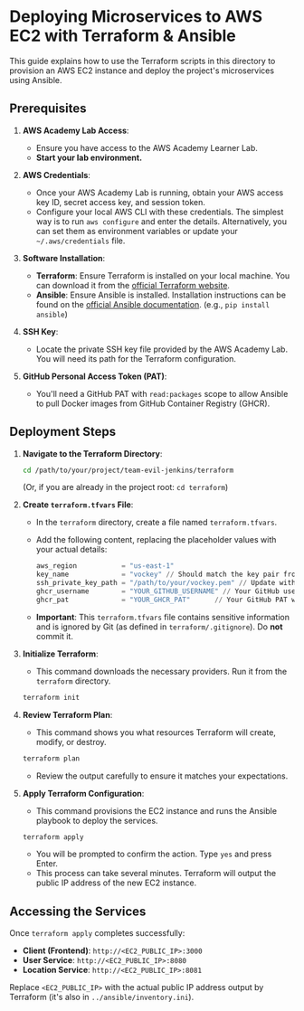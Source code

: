 # Deploying Microservices to AWS EC2 with Terraform & Ansible

This guide explains how to use the Terraform scripts in this directory to provision an AWS EC2 instance and deploy the project's microservices using Ansible.

## Prerequisites

1.  **AWS Academy Lab Access**:
    *   Ensure you have access to the AWS Academy Learner Lab.
    *   **Start your lab environment.** 

2.  **AWS Credentials**:
    *   Once your AWS Academy Lab is running, obtain your AWS access key ID, secret access key, and session token.
    *   Configure your local AWS CLI with these credentials. The simplest way is to run `aws configure` and enter the details. Alternatively, you can set them as environment variables or update your `~/.aws/credentials` file.

3.  **Software Installation**:
    *   **Terraform**: Ensure Terraform is installed on your local machine. You can download it from the [official Terraform website](https://www.terraform.io/downloads.html).
    *   **Ansible**: Ensure Ansible is installed. Installation instructions can be found on the [official Ansible documentation](https://docs.ansible.com/ansible/latest/installation_guide/intro_installation.html). (e.g., `pip install ansible`)

4.  **SSH Key**:
    *   Locate the private SSH key file provided by the AWS Academy Lab. You will need its path for the Terraform configuration.

5.  **GitHub Personal Access Token (PAT)**:
    *   You'll need a GitHub PAT with `read:packages` scope to allow Ansible to pull Docker images from GitHub Container Registry (GHCR).

## Deployment Steps

1.  **Navigate to the Terraform Directory**:
    ```bash
    cd /path/to/your/project/team-evil-jenkins/terraform
    ```
    (Or, if you are already in the project root: `cd terraform`)

2.  **Create `terraform.tfvars` File**:
    *   In the `terraform` directory, create a file named `terraform.tfvars`.
    *   Add the following content, replacing the placeholder values with your actual details:

        ```tfvars
        aws_region           = "us-east-1"
        key_name             = "vockey" // Should match the key pair from AWS Academy Lab
        ssh_private_key_path = "/path/to/your/vockey.pem" // Update with the actual path to your .pem file
        ghcr_username        = "YOUR_GITHUB_USERNAME" // Your GitHub username
        ghcr_pat             = "YOUR_GHCR_PAT"      // Your GitHub PAT with read:packages scope
        ```
    *   **Important**: This `terraform.tfvars` file contains sensitive information and is ignored by Git (as defined in `terraform/.gitignore`). Do **not** commit it.

3.  **Initialize Terraform**:
    *   This command downloads the necessary providers. Run it from the `terraform` directory.
    ```bash
    terraform init
    ```

4.  **Review Terraform Plan**:
    *   This command shows you what resources Terraform will create, modify, or destroy.
    ```bash
    terraform plan
    ```
    *   Review the output carefully to ensure it matches your expectations.

5.  **Apply Terraform Configuration**:
    *   This command provisions the EC2 instance and runs the Ansible playbook to deploy the services.
    ```bash
    terraform apply
    ```
    *   You will be prompted to confirm the action. Type `yes` and press Enter.
    *   This process can take several minutes. Terraform will output the public IP address of the new EC2 instance.

## Accessing the Services

Once `terraform apply` completes successfully:

*   **Client (Frontend)**: `http://<EC2_PUBLIC_IP>:3000`
*   **User Service**: `http://<EC2_PUBLIC_IP>:8080`
*   **Location Service**: `http://<EC2_PUBLIC_IP>:8081`

Replace `<EC2_PUBLIC_IP>` with the actual public IP address output by Terraform (it's also in `../ansible/inventory.ini`).
